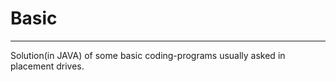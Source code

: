 # Basic
----------------------------------------------
Solution(in JAVA) of some basic coding-programs usually asked in placement drives.
